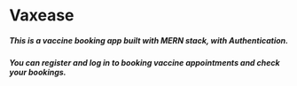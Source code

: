 # Vaxease
##### This is a vaccine booking app built with MERN stack, with Authentication.
##### You can register and log in to booking vaccine appointments and check your bookings.